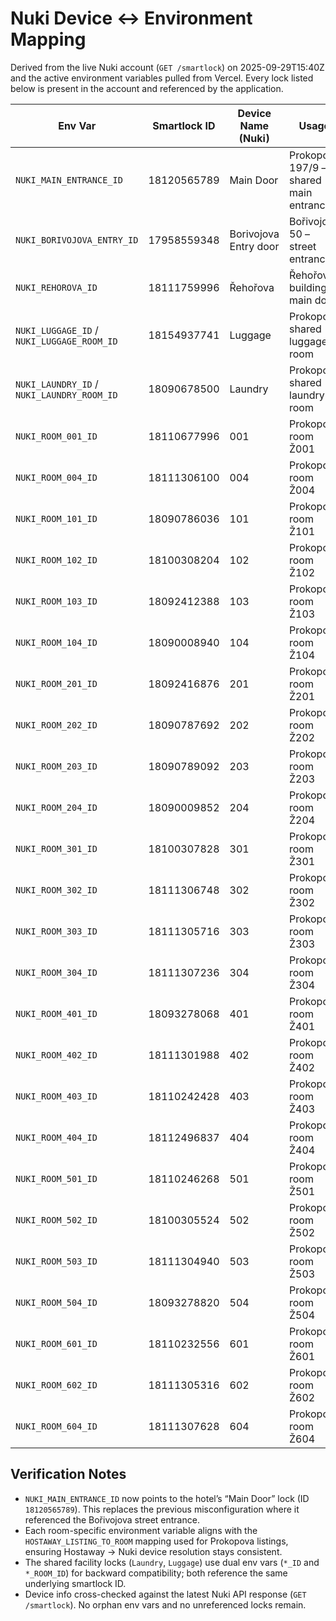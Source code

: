 # Nuki Device ↔ Environment Mapping

Derived from the live Nuki account (`GET /smartlock`) on 2025-09-29T15:40Z and the active environment variables pulled from Vercel. Every lock listed below is present in the account and referenced by the application.

| Env Var | Smartlock ID | Device Name (Nuki) | Usage |
| --- | --- | --- | --- |
| `NUKI_MAIN_ENTRANCE_ID` | 18120565789 | Main Door | Prokopova 197/9 – shared main entrance |
| `NUKI_BORIVOJOVA_ENTRY_ID` | 17958559348 | Borivojova Entry door | Bořivojova 50 – street entrance |
| `NUKI_REHOROVA_ID` | 18111759996 | Řehořova | Řehořova building main door |
| `NUKI_LUGGAGE_ID` / `NUKI_LUGGAGE_ROOM_ID` | 18154937741 | Luggage | Prokopova shared luggage room |
| `NUKI_LAUNDRY_ID` / `NUKI_LAUNDRY_ROOM_ID` | 18090678500 | Laundry | Prokopova shared laundry room |
| `NUKI_ROOM_001_ID` | 18110677996 | 001 | Prokopova room Ž001 |
| `NUKI_ROOM_004_ID` | 18111306100 | 004 | Prokopova room Ž004 |
| `NUKI_ROOM_101_ID` | 18090786036 | 101 | Prokopova room Ž101 |
| `NUKI_ROOM_102_ID` | 18100308204 | 102 | Prokopova room Ž102 |
| `NUKI_ROOM_103_ID` | 18092412388 | 103 | Prokopova room Ž103 |
| `NUKI_ROOM_104_ID` | 18090008940 | 104 | Prokopova room Ž104 |
| `NUKI_ROOM_201_ID` | 18092416876 | 201 | Prokopova room Ž201 |
| `NUKI_ROOM_202_ID` | 18090787692 | 202 | Prokopova room Ž202 |
| `NUKI_ROOM_203_ID` | 18090789092 | 203 | Prokopova room Ž203 |
| `NUKI_ROOM_204_ID` | 18090009852 | 204 | Prokopova room Ž204 |
| `NUKI_ROOM_301_ID` | 18100307828 | 301 | Prokopova room Ž301 |
| `NUKI_ROOM_302_ID` | 18111306748 | 302 | Prokopova room Ž302 |
| `NUKI_ROOM_303_ID` | 18111305716 | 303 | Prokopova room Ž303 |
| `NUKI_ROOM_304_ID` | 18111307236 | 304 | Prokopova room Ž304 |
| `NUKI_ROOM_401_ID` | 18093278068 | 401 | Prokopova room Ž401 |
| `NUKI_ROOM_402_ID` | 18111301988 | 402 | Prokopova room Ž402 |
| `NUKI_ROOM_403_ID` | 18110242428 | 403 | Prokopova room Ž403 |
| `NUKI_ROOM_404_ID` | 18112496837 | 404 | Prokopova room Ž404 |
| `NUKI_ROOM_501_ID` | 18110246268 | 501 | Prokopova room Ž501 |
| `NUKI_ROOM_502_ID` | 18100305524 | 502 | Prokopova room Ž502 |
| `NUKI_ROOM_503_ID` | 18111304940 | 503 | Prokopova room Ž503 |
| `NUKI_ROOM_504_ID` | 18093278820 | 504 | Prokopova room Ž504 |
| `NUKI_ROOM_601_ID` | 18110232556 | 601 | Prokopova room Ž601 |
| `NUKI_ROOM_602_ID` | 18111305316 | 602 | Prokopova room Ž602 |
| `NUKI_ROOM_604_ID` | 18111307628 | 604 | Prokopova room Ž604 |

## Verification Notes

- `NUKI_MAIN_ENTRANCE_ID` now points to the hotel’s “Main Door” lock (ID `18120565789`). This replaces the previous misconfiguration where it referenced the Bořivojova street entrance.
- Each room-specific environment variable aligns with the `HOSTAWAY_LISTING_TO_ROOM` mapping used for Prokopova listings, ensuring Hostaway → Nuki device resolution stays consistent.
- The shared facility locks (`Laundry`, `Luggage`) use dual env vars (`*_ID` and `*_ROOM_ID`) for backward compatibility; both reference the same underlying smartlock ID.
- Device info cross-checked against the latest Nuki API response (`GET /smartlock`). No orphan env vars and no unreferenced locks remain.
